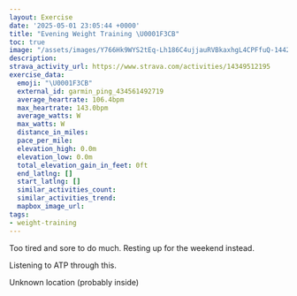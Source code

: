 ```yaml
---
layout: Exercise
date: '2025-05-01 23:05:44 +0000'
title: "Evening Weight Training \U0001F3CB️"
toc: true
image: "/assets/images/Y766Hk9WYS2tEq-Lh186C4ujjauRVBkaxhgL4CPFfuQ-1442x2048.jpg.jpeg"
description:
strava_activity_url: https://www.strava.com/activities/14349512195
exercise_data:
  emoji: "\U0001F3CB️"
  external_id: garmin_ping_434561492719
  average_heartrate: 106.4bpm
  max_heartrate: 143.0bpm
  average_watts: W
  max_watts: W
  distance_in_miles:
  pace_per_mile:
  elevation_high: 0.0m
  elevation_low: 0.0m
  total_elevation_gain_in_feet: 0ft
  end_latlng: []
  start_latlng: []
  similar_activities_count:
  similar_activities_trend:
  mapbox_image_url:
tags:
- weight-training
---
```


Too tired and sore to do much. Resting up for the weekend instead. 

Listening to ATP through this.

Unknown location (probably inside)
